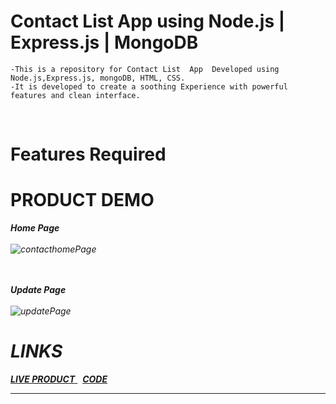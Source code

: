 # Contact List App using Node.js | Express.js | MongoDB

    -This is a repository for Contact List  App  Developed using Node.js,Express.js, mongoDB, HTML, CSS.
    -It is developed to create a soothing Experience with powerful features and clean interface.
  <br>

# Features Required


# PRODUCT DEMO

<i><b>Home Page </b></li> 
<br><br>
![contacthomePage](https://github.com/Sahil-Sayyad/Contact-List-App/assets/96423459/073b5cf6-7f56-4f0f-9416-96363131780c)

<br><br>
<i><b>Update Page </b></li> 
<br><br>
![updatePage](https://github.com/Sahil-Sayyad/Contact-List-App/assets/96423459/ffdd2f06-f1f7-4dd6-9281-6e99a633fad0)

# LINKS

<a href = "/"> <b>LIVE PRODUCT</b> </a>  &nbsp; <a href = "https://github.com/Sahil-Sayyad/Contact-List-App"> <b>CODE</b> </a> <br>

--------------------------------------------------------------------------------------------------------------------------------------------------------
<br>

